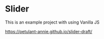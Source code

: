 # Slider

This is an example project with using Vanilla JS

https://petulant-annie.github.io/slider-draft/
